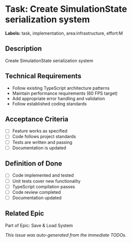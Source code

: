 # Task: Create SimulationState serialization system

**Labels:** task, implementation, area:infrastructure, effort:M


## Description
Create SimulationState serialization system

## Technical Requirements
- Follow existing TypeScript architecture patterns
- Maintain performance requirements (60 FPS target)
- Add appropriate error handling and validation
- Follow established coding standards

## Acceptance Criteria
- [ ] Feature works as specified
- [ ] Code follows project standards
- [ ] Tests are written and passing
- [ ] Documentation is updated

## Definition of Done
- [ ] Code implemented and tested
- [ ] Unit tests cover new functionality
- [ ] TypeScript compilation passes
- [ ] Code review completed
- [ ] Documentation updated

## Related Epic
Part of Epic: Save & Load System

*This issue was auto-generated from the immediate TODOs.*